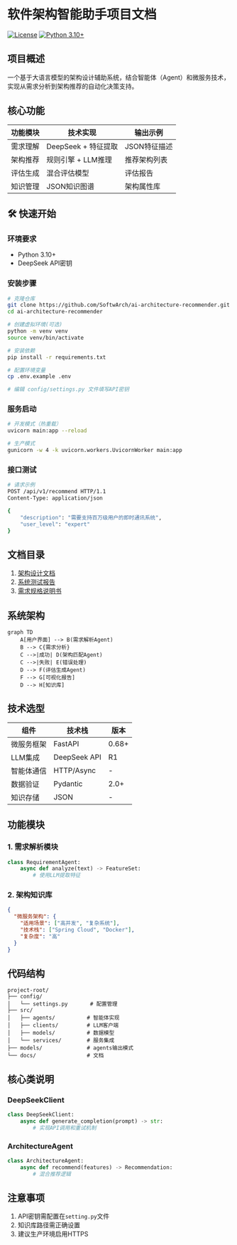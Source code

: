 # 软件架构智能助手项目文档
[![License](https://img.shields.io/badge/License-Apache_2.0-blue.svg)](https://opensource.org/licenses/Apache-2.0)
[![Python 3.10+](https://img.shields.io/badge/python-3.10+-blue.svg)](https://www.python.org/downloads/)

## 项目概述
一个基于大语言模型的架构设计辅助系统，结合智能体（Agent）和微服务技术，实现从需求分析到架构推荐的自动化决策支持。

## 核心功能
| 功能模块 | 技术实现 | 输出示例 |
|---------|---------|---------|
| 需求理解 | DeepSeek + 特征提取 | JSON特征描述 |
| 架构推荐 | 规则引擎 + LLM推理 | 推荐架构列表 |
| 评估生成 | 混合评估模型 | 评估报告 |
| 知识管理 | JSON知识图谱 | 架构属性库 |

## 🛠️ 快速开始

### 环境要求
- Python 3.10+
- DeepSeek API密钥

### 安装步骤
```bash
# 克隆仓库
git clone https://github.com/SoftwArch/ai-architecture-recommender.git
cd ai-architecture-recommender

# 创建虚拟环境(可选)
python -m venv venv
source venv/bin/activate

# 安装依赖
pip install -r requirements.txt

# 配置环境变量
cp .env.example .env

# 编辑 config/settings.py 文件填写API密钥
```

### 服务启动
```bash
# 开发模式（热重载）
uvicorn main:app --reload

# 生产模式
gunicorn -w 4 -k uvicorn.workers.UvicornWorker main:app
```
### 接口测试
```bash
# 请求示例
POST /api/v1/recommend HTTP/1.1
Content-Type: application/json

{
    "description": "需要支持百万级用户的即时通讯系统",
    "user_level": "expert"
}
```

## 文档目录
1. [架构设计文档](docs/架构设计文档.md) 
2. [系统测试报告](docs/系统测试报告.md)
3. [需求规格说明书](docs/需求规格说明书.md)

## 系统架构
```mermaid
graph TD
    A[用户界面] --> B(需求解析Agent)
    B --> C{需求分析}
    C -->|成功| D(架构匹配Agent)
    C -->|失败| E(错误处理)
    D --> F(评估生成Agent)
    F --> G[可视化报告]
    D --> H[知识库]
```

## 技术选型
| 组件 | 技术栈 | 版本 |
|------|--------|------|
| 微服务框架 | FastAPI | 0.68+ |
| LLM集成 | DeepSeek API | R1 |
| 智能体通信 | HTTP/Async | - |
| 数据验证 | Pydantic | 2.0+ |
| 知识存储 | JSON | - |

## 功能模块

### 1. 需求解析模块
```python
class RequirementAgent:
    async def analyze(text) -> FeatureSet:
        # 使用LLM提取特征
```

### 2. 架构知识库
```json
{
  "微服务架构": {
    "适用场景": ["高并发", "复杂系统"],
    "技术栈": ["Spring Cloud", "Docker"],
    "复杂度": "高"
  }
}
```

## 代码结构
```
project-root/
├── config/
│   └── settings.py       # 配置管理
├── src/
│   ├── agents/          # 智能体实现
│   ├── clients/         # LLM客户端
│   ├── models/          # 数据模型
│   └── services/        # 服务集成
├── models/              # agents输出模式
└── docs/                # 文档
```

## 核心类说明

### DeepSeekClient
```python
class DeepSeekClient:
    async def generate_completion(prompt) -> str:
        # 实现API调用和重试机制
```

### ArchitectureAgent
```python
class ArchitectureAgent:
    async def recommend(features) -> Recommendation:
        # 混合推荐逻辑
```

## 注意事项

1. API密钥需配置在`setting.py`文件
2. 知识库路径需正确设置
3. 建议生产环境启用HTTPS